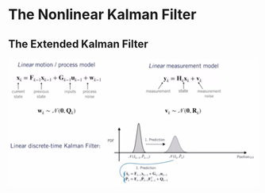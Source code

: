 # The Nonlinear Kalman Filter

## The Extended Kalman Filter

![kalman filter recap](./kalman%20filter%20recap.jpg)
